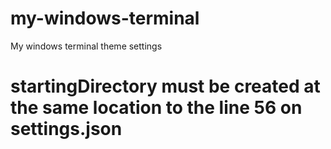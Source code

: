 # my-windows-terminal
My windows terminal theme settings 


# startingDirectory must be created at the same location to the line 56 on settings.json
